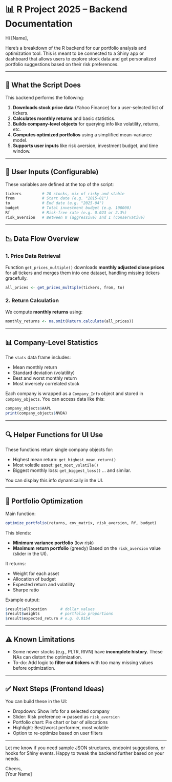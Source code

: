 
# 📊 R Project 2025 – Backend Documentation

Hi [Name],

Here’s a breakdown of the R backend for our portfolio analysis and optimization tool. This is meant to be connected to a Shiny app or dashboard that allows users to explore stock data and get personalized portfolio suggestions based on their risk preferences.

---

## 🔧 What the Script Does

This backend performs the following:

1. **Downloads stock price data** (Yahoo Finance) for a user-selected list of tickers.
2. **Calculates monthly returns** and basic statistics.
3. **Builds company-level objects** for querying info like volatility, returns, etc.
4. **Computes optimized portfolios** using a simplified mean-variance model.
5. **Supports user inputs** like risk aversion, investment budget, and time window.

---

## 🧩 User Inputs (Configurable)

These variables are defined at the top of the script:

```r
tickers         # 20 stocks, mix of risky and stable
from            # Start date (e.g. "2015-01")
to              # End date (e.g. "2025-04")
budget          # Total investment budget (e.g. 100000)
Rf              # Risk-free rate (e.g. 0.023 or 2.3%)
risk_aversion   # Between 0 (aggressive) and 1 (conservative)
```

---

## 📉 Data Flow Overview

### 1. **Price Data Retrieval**
Function `get_prices_multiple()` downloads **monthly adjusted close prices** for all tickers and merges them into one dataset, handling missing tickers gracefully.

```r
all_prices <- get_prices_multiple(tickers, from, to)
```

### 2. **Return Calculation**
We compute **monthly returns** using:
```r
monthly_returns <- na.omit(Return.calculate(all_prices))
```

---

## 📊 Company-Level Statistics

The `stats` data frame includes:
- Mean monthly return
- Standard deviation (volatility)
- Best and worst monthly return
- Most inversely correlated stock

Each company is wrapped as a `Company_Info` object and stored in `company_objects`. You can access data like this:

```r
company_objects$AAPL
print(company_objects$NVDA)
```

---

## 🔍 Helper Functions for UI Use

These functions return single company objects for:
- Highest mean return: `get_highest_mean_return()`
- Most volatile asset: `get_most_volatile()`
- Biggest monthly loss: `get_biggest_loss()`
... and similar.

You can display this info dynamically in the UI.

---

## 💼 Portfolio Optimization

Main function:
```r
optimize_portfolio(returns, cov_matrix, risk_aversion, Rf, budget)
```

This blends:
- **Minimum variance portfolio** (low risk)
- **Maximum return portfolio** (greedy)
Based on the `risk_aversion` value (slider in the UI).

It returns:
- Weight for each asset
- Allocation of budget
- Expected return and volatility
- Sharpe ratio

Example output:
```r
$result$allocation      # dollar values
$result$weights         # portfolio proportions
$result$expected_return # e.g. 0.0154
```

---

## ⚠️ Known Limitations

- Some newer stocks (e.g., PLTR, RIVN) have **incomplete history**. These NAs can distort the optimization.
- To-do: Add logic to **filter out tickers** with too many missing values before optimization.

---

## ✅ Next Steps (Frontend Ideas)

You can build these in the UI:
- Dropdown: Show info for a selected company
- Slider: Risk preference ➜ passed as `risk_aversion`
- Portfolio chart: Pie chart or bar of allocations
- Highlight: Best/worst performer, most volatile
- Option to re-optimize based on user filters

---

Let me know if you need sample JSON structures, endpoint suggestions, or hooks for Shiny events. Happy to tweak the backend further based on your needs.

Cheers,  
[Your Name]

